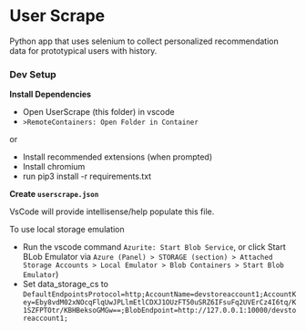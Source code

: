 # User Scrape

Python app that uses selenium to collect personalized recommendation data for prototypical users with history.

### Dev Setup

**Install Dependencies**
  - Open UserScrape (this folder) in vscode
  - `>RemoteContainers: Open Folder in Container`

or

  - Install recommended extensions (when prompted)
  - Install chromium
  - run pip3 install -r requirements.txt

**Create `userscrape.json`**

VsCode will provide intellisense/help populate this file. 

To use local storage emulation
  - Run the vscode command `Azurite: Start Blob Service`, or click Start BLob Emulator via `Azure (Panel) > STORAGE (section) > Attached Storage Accounts > Local Emulator > Blob Containers > Start Blob Emulator`)
  - Set data_storage_cs to 
```DefaultEndpointsProtocol=http;AccountName=devstoreaccount1;AccountKey=Eby8vdM02xNOcqFlqUwJPLlmEtlCDXJ1OUzFT50uSRZ6IFsuFq2UVErCz4I6tq/K1SZFPTOtr/KBHBeksoGMGw==;BlobEndpoint=http://127.0.0.1:10000/devstoreaccount1;```

